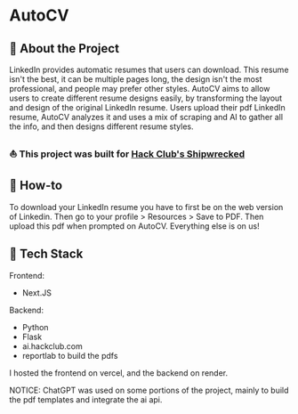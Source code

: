 # AutoCV
## 🌟 About the Project
LinkedIn provides automatic resumes that users can download. This resume isn't the best, it can be multiple pages long, the design isn't the most professional, and people may prefer other styles. AutoCV aims to allow users to create different resume designs easily, by transforming the layout and design of the original LinkedIn resume. Users upload their pdf LinkedIn resume, AutoCV analyzes it and uses a mix of scraping and AI to gather all the info, and then designs different resume styles.

### ⛵ This project was built for [Hack Club's Shipwrecked](https://shipwrecked.hackclub.com/)

## 🧰 How-to
To download your LinkedIn resume you have to first be on the web version of Linkedin. Then go to your profile > Resources > Save to PDF. Then upload this pdf when prompted on AutoCV. Everything else is on us!

## 👾 Tech Stack
Frontend:
- Next.JS
  
Backend:
- Python
- Flask
- ai.hackclub.com
- reportlab to build the pdfs

I hosted the frontend on vercel, and the backend on render.

NOTICE: ChatGPT was used on some portions of the project, mainly to build the pdf templates and integrate the ai api.
